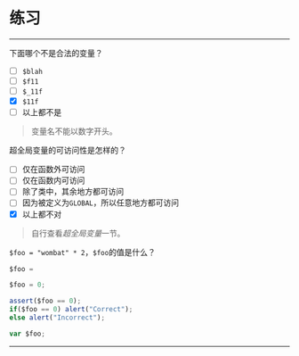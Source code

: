 # 练习

---

下面哪个不是合法的变量？
- [ ] `$blah`
- [ ] `$f11`
- [ ] `$_11f`
- [x] `$11f`
- [ ] 以上都不是

> 变量名不能以数字开头。

超全局变量的可访问性是怎样的？
- [ ] 仅在函数外可访问
- [ ] 仅在函数内可访问
- [ ] 除了类中，其余地方都可访问
- [ ] 因为被定义为`GLOBAL`，所以任意地方都可访问
- [x] 以上都不对

> 自行查看*超全局变量*一节。


`$foo = "wombat" * 2`，`$foo`的值是什么？

```js
$foo =
```

```js
$foo = 0;
```

```js
assert($foo == 0);
if($foo == 0) alert("Correct");
else alert("Incorrect");
```

```js
var $foo;
```

---
